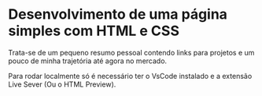 # Desenvolvimento de uma página simples com HTML e CSS

Trata-se de um pequeno resumo pessoal contendo links para projetos e um pouco de minha trajetória até agora no mercado.

Para rodar localmente só é necessário ter o VsCode instalado e a extensão Live Sever (Ou o HTML Preview).